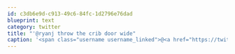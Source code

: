 ```yaml
---
id: c3db6e9d-c913-49c6-84fc-1d2796e76dad
blueprint: text
category: twitter
title: "'@ryanj throw the crib door wide"
caption: '<span class="username username_linked">@<a href="https://twitter.com/ryanj" title="RyanJ">ryanj</a></span> throw the crib door wide'
---
```


